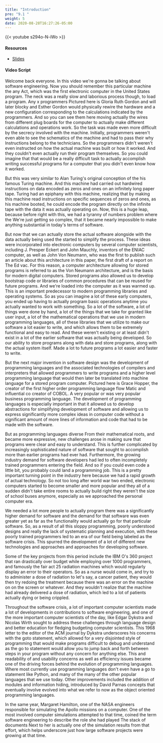 ```yaml
---
title: "Introduction"
pre: "9.1 "
weight: 5
date: 2020-08-28T16:27:26-05:00
---
```


{{< youtube s294o-N-iWo >}}

#### Resources
* [Slides](/1-cis115/09-softwareEngineering/slides/9-SoftwareEngineering.pdf)

#### Video Script

Welcome back everyone. In this video we're gonna be talking about software engineering. Now you should remember this particular machine the any Act, which was the first electronic computer in the United States program. The neck was a really slow and laborious process though, to load a program. Any x programmers Pictured here is Gloria Ruth Gordon and will later blocky and Esther Gordon would physically rewire the hardware and a new configuration corresponding to the calculations indicated by the programmers. And so you can see them here moving actually the wires from different plug boards for the computer to actually make different calculations and operations work. So the task was made even more difficult by the secrecy involved with the machine. Initially, programmers weren't even able to see the schematics of the machine and had to pass their why Instructions belong to the technicians. So the programmers didn't weren't even instructed on how the actual machine was built or how it worked. And they couldn't even actually run their program themselves. So you could imagine that that would be a really difficult task to actually accomplish writing successful programs for a computer that you didn't even know how it worked. 

But this was very similar to Alan Turing's original conception of the his famous Turing machine. And this machine had carried out hardwired instructions on data encoded as zeros and ones on an infinitely long paper tape. Turing had an epiphany with this machine, realizing that by making this machine read instructions on specific sequences of zeros and ones, as his machine booted, he could encode the program directly on the infinite tape with the data it was actually operating on. Now, this is a huge leap, because before right with this, we had a tyranny of numbers problem where the We're just getting so complex, that it became nearly impossible to make anything substantial in today's terms of software. 

But now that we can actually store the actual software alongside with the data actually being used the started to simplify the process. These ideas were incorporated into electronic computers by several computer scientists, including J. Presper Eckert and John Mauchly, inventors of the ENIAC computer, as well as John Von Neumann, who was the first to publish such an article about this architecture in this paper, the first draft of a report on The Ed vac. For this reason, a computer architecture allowing for stored programs is referred to as the Von Neumann architecture, and is the basis for modern digital computers. Stored programs also allowed us to develop bootstrap code or libraries of common procedures that can be reused for future programs. And we're loaded into the computer as it was warmed up. This is an important predecessor to modern programming libraries and operating systems. So as you can imagine a lot of these early computers, you ended up having to actually program basic operations anytime you actually wanted to work with something. So a lot of the software, a lot of things were done by hand, a lot of the things that we take for granted like user input, a lot of the mathematical operations that we use in modern programming languages, all of these libraries that we utilize to make our software a lot easier to write, and which allows them to be extremely functional and easy to read. And these weren't existing or at least didn't exist in a lot of the earlier software that was actually being developed. So our ability to store programs along with data and store programs, along with the actual system itself. Made a lot to future programs a lot easier and faster to write. 

But the next major invention in software design was the development of programming languages and the associated technologies of compilers and interpreters that allowed programmers to write programs and a higher level programming language that would then later be translated into machine language for a stored program computer. Pictured here is Grace Hopper, the creator of the first higher order programming language flow Matic and influential co creator of COBOL. A very popular or was very popular business programming language. The development of programming languages is especially important in that it allowed us to develop abstractions for simplifying development of software and allowing us to express significantly more complex ideas in computer code without a significant amount of more lines of information and code that had to be made with the software. 

But as programming languages diverse From their mathematical roots, and became more expressive, new challenges arose in making sure that programs were clear and easy to understand. This is further complicated by increasingly sophisticated nature of software that sought to accomplish more than earlier programs had ever had. Furthermore, the growing industry demand for software developers had led to often incompletely trained programmers entering the field. And so if you could even code a little bit, you probably could land a programming job. This is a pretty important turning point in the industry here because we had a rapid growth of actual technology. So not too long after world war two ended, electronic computers started to become smaller and more popular and they all of a sudden didn't take entire rooms to actually build right they weren't the size of school buses anymore, especially as we approached the personal computer era. 

We needed a lot more people to actually program there was a significantly higher demand for software and the demand for that software was even greater yet as far as the functionality would actually go for that particular software. So, as a result of all this sloppy programming, poorly understood designs and really the lack of systematic planning and execution, with these poorly trained programmers led to an era of our field being labeled as the software crisis. This spurred the development of a lot of different new technologies and approaches and approaches for developing software. 

Some of the key projects from this period include the IBM O's 360 project that ran drastically over budget while employing over 1000 programmers, and famously the fair act 25 radiation machines which would regularly display an error to their operators. So as a nurse would come in, and try to to administer a dose of radiation to let's say, a cancer patient, they would then try redoing the treatment because there was an error on the machine on on the screen or whatever. And they wouldn't realize that the machine had already delivered a dose of radiation, which led to a lot of patients actually dying or being crippled. 

Throughout the software crisis, a lot of important computer scientists made a lot of developments in contributions to software engineering, and one of the more important computer scientists of the day, like Edgar Dykstra and Nicolas Wirth sought to address these challenges through language design and better education for fledging budgeting computer scientists. This 1968 letter to the editor of the ACM journal by Dykstra underscores his concerns with the goto statement, which allowed for a very disjointed style of programming that would make programs difficult to debug and understand as the go to statement would allow you to jump back and forth between steps in your program without any concern for anything else. This and readability of and usability concerns as well as efficiency issues became one of the driving forces behind the evolution of programming languages. Where most currently use programming languages don't even have a go to statement like Python, and many of the many of the other popular languages that we use today. Other improvements included the addition of modules and information hiding, introduced by David Parnas concepts that eventually involve evolved into what we refer to now as the object oriented programming languages. 

In the same year, Margaret Hamilton, one of the NASA engineers responsible for simulating the Apollo missions on a computer. One of the most involved computer simulations attempted to that time, coined the term software engineering to describe the role she had played The stack of documents Next to her is actually one of the simulation results from that effort, which helps underscore just how large software projects were growing at that time. 

